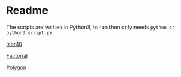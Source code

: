 # Readme


The scripts are written in Python3, to run then only needs `python or python3 script.py` 

[Isbn10](isbn10.md)


[Factorial](factorial.md)


[Polygon](polygon.md)

